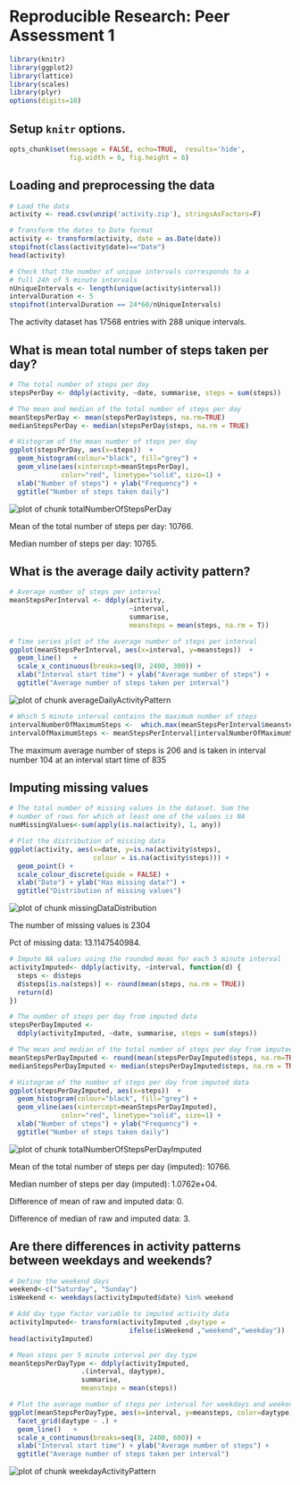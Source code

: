 # Reproducible Research: Peer Assessment 1

```r
library(knitr)
library(ggplot2)
library(lattice)
library(scales) 
library(plyr)
options(digits=10)
```

## Setup `knitr` options.

```r
opts_chunk$set(message = FALSE, echo=TRUE,  results='hide',
               fig.width = 6, fig.height = 6)
```

## Loading and preprocessing the data

```r
# Load the data
activity <- read.csv(unzip('activity.zip'), stringsAsFactors=F)

# Transform the dates to Date format
activity <- transform(activity, date = as.Date(date))
stopifnot(class(activity$date)=="Date")
head(activity)

# Check that the number of unique intervals corresponds to a 
# full 24h of 5 minute intervals
nUniqueIntervals <- length(unique(activity$interval))
intervalDuration <- 5
stopifnot(intervalDuration == 24*60/nUniqueIntervals)
```

The activity dataset has 17568 entries with 
288 unique intervals.

## What is mean total number of steps taken per day?

```r
# The total number of steps per day
stepsPerDay <- ddply(activity, ~date, summarise, steps = sum(steps))

# The mean and median of the total number of steps per day
meanStepsPerDay <- mean(stepsPerDay$steps, na.rm=TRUE)
medianStepsPerDay <- median(stepsPerDay$steps, na.rm = TRUE)

# Histogram of the mean number of steps per day
ggplot(stepsPerDay, aes(x=steps))  +
  geom_histogram(colour="black", fill="grey") +
  geom_vline(aes(xintercept=meanStepsPerDay),
             color="red", linetype="solid", size=1) +
  xlab("Number of steps") + ylab("Frequency") +
  ggtitle("Number of steps taken daily")
```

![plot of chunk totalNumberOfStepsPerDay](figure/totalNumberOfStepsPerDay.png) 

Mean of the total number of steps per day: 10766.

Median number of steps per day: 10765.

## What is the average daily activity pattern?

```r
# Average number of steps per interval
meanStepsPerInterval <- ddply(activity,
                              ~interval, 
                              summarise,
                              meansteps = mean(steps, na.rm = T))

# Time series plot of the average number of steps per interval
ggplot(meanStepsPerInterval, aes(x=interval, y=meansteps))  +
  geom_line()   +
  scale_x_continuous(breaks=seq(0, 2400, 300)) +
  xlab("Interval start time") + ylab("Average number of steps") +
  ggtitle("Average number of steps taken per interval")
```

![plot of chunk averageDailyActivityPattern](figure/averageDailyActivityPattern.png) 

```r
# Which 5 minute interval contains the maximum number of steps
intervalNumberOfMaximumSteps <-  which.max(meanStepsPerInterval$meansteps)
intervalOfMaximumSteps <- meanStepsPerInterval[intervalNumberOfMaximumSteps,]
```

The maximum average number of steps is 
206
and is taken in interval number 104 at an interval 
start time of 835

## Imputing missing values

```r
# The total number of missing values in the dataset. Sum the 
# number of rows for which at least one of the values is NA
numMissingValues<-sum(apply(is.na(activity), 1, any))

# Plot the distribution of missing data
ggplot(activity, aes(x=date, y=is.na(activity$steps),
                     colour = is.na(activity$steps))) +
  geom_point() +
  scale_colour_discrete(guide = FALSE) +
  xlab("Date") + ylab("Has missing data?") +
  ggtitle("Distribution of missing values") 
```

![plot of chunk missingDataDistribution](figure/missingDataDistribution.png) 

The number of missing values is 2304

Pct of missing data: 13.1147540984.


```r
# Impute NA values using the rounded mean for each 5 minute interval
activityImputed<- ddply(activity, ~interval, function(d) {
  steps <- d$steps
  d$steps[is.na(steps)] <- round(mean(steps, na.rm = TRUE))
  return(d)
})

# The number of steps per day from imputed data
stepsPerDayImputed <-  
  ddply(activityImputed, ~date, summarise, steps = sum(steps))

# The mean and median of the total number of steps per day from imputed data
meanStepsPerDayImputed <- round(mean(stepsPerDayImputed$steps, na.rm=TRUE))
medianStepsPerDayImputed <- median(stepsPerDayImputed$steps, na.rm = TRUE)

# Histogram of the number of steps per day from imputed data
ggplot(stepsPerDayImputed, aes(x=steps))  +
  geom_histogram(colour="black", fill="grey") +
  geom_vline(aes(xintercept=meanStepsPerDayImputed),
             color="red", linetype="solid", size=1) +
  xlab("Number of steps") + ylab("Frequency") +
  ggtitle("Number of steps taken daily")
```

![plot of chunk totalNumberOfStepsPerDayImputed](figure/totalNumberOfStepsPerDayImputed.png) 

Mean of the total number of steps per day (imputed): 
10766.

Median number of steps per day (imputed): 
1.0762e+04.

Difference of mean of raw and imputed data: 
0.

Difference of median of raw and imputed data: 
3.


## Are there differences in activity patterns between weekdays and weekends?

```r
# Define the weekend days 
weekend<-c("Saturday", "Sunday")
isWeekend <- weekdays(activityImputed$date) %in% weekend

# Add day type factor variable to imputed activity data 
activityImputed<- transform(activityImputed ,daytype = 
                              ifelse(isWeekend ,"weekend","weekday"))
head(activityImputed) 

# Mean steps per 5 minute interval per day type
meanStepsPerDayType <- ddply(activityImputed,
                  .(interval, daytype),
                  summarise,
                  meansteps = mean(steps))

# Plot the average number of steps per interval for weekdays and weekends
ggplot(meanStepsPerDayType, aes(x=interval, y=meansteps, color=daytype)) +
  facet_grid(daytype ~ .) +
  geom_line()   + 
  scale_x_continuous(breaks=seq(0, 2400, 600)) +
  xlab("Interval start time") + ylab("Average number of steps") +
  ggtitle("Average number of steps taken per interval")
```

![plot of chunk weekdayActivityPattern](figure/weekdayActivityPattern.png) 
